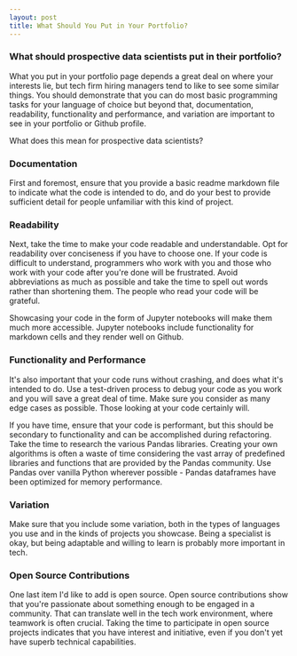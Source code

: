 ```yaml
---
layout: post
title: What Should You Put in Your Portfolio?
---
```


<h3>What should prospective data scientists put in their portfolio?</h3>

What you put in your portfolio page depends a great deal on where your interests lie, but tech firm hiring managers tend to like to see some similar things. You should demonstrate that you can do most basic programming tasks for your language of choice but beyond that, documentation, readability, functionality and performance, and variation are important to see in your portfolio or Github profile. 

What does this mean for prospective data scientists?

<h3>Documentation</h3>

First and foremost, ensure that you provide a basic readme markdown file to indicate what the code is intended to do, and do your best to provide sufficient detail for people unfamiliar with this kind of project.

<h3>Readability</h3>

Next, take the time to make your code readable and understandable. Opt for readability over conciseness if you have to choose one. If your code is difficult to understand, programmers who work with you and those who work with your code after you're done will be frustrated. Avoid abbreviations as much as possible and take the time to spell out words rather than shortening them. The people who read your code will be grateful. 

Showcasing your code in the form of Jupyter notebooks will make them much more accessible. Jupyter notebooks include functionality for markdown cells and they render well on Github. 

<h3>Functionality and Performance</h3>

It's also important that your code runs without crashing, and does what it's intended to do. Use a test-driven process to debug your code as you work and you will save a great deal of time. Make sure you consider as many edge cases as possible. Those looking at your code certainly will. 

If you have time, ensure that your code is performant, but this should be secondary to functionality and can be accomplished during refactoring. Take the time to research the various Pandas libraries. Creating your own algorithms is often a waste of time considering the vast array of predefined libraries and functions that are provided by the Pandas community. Use Pandas over vanilla Python wherever possible - Pandas dataframes have been optimized for memory performance.   

<h3>Variation</h3>

Make sure that you include some variation, both in the types of languages you use and in the kinds of projects you showcase. Being a specialist is okay, but being adaptable and willing to learn is probably more important in tech. 

<h3>Open Source Contributions</h3>

One last item I'd like to add is open source. Open source contributions show that you're passionate about something enough to be engaged in a community. That can translate well in the tech work environment, where teamwork is often crucial. Taking the time to participate in open source projects indicates that you have interest and initiative, even if you don't yet have superb technical capabilities. 
